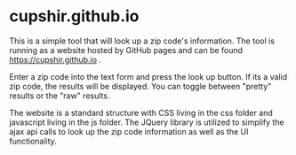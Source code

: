 # cupshir.github.io

This is a simple tool that will look up a zip code's information. The tool is running as a website hosted by GitHub pages and can be found https://cupshir.github.io .

Enter a zip code into the text form and press the look up button. If its a valid zip code, the results will be displayed. You can toggle between "pretty" results or the "raw" results.

The website is a standard structure with CSS living in the css folder and javascript living in the js folder.  The JQuery library is utilized to simplify the ajax api calls to look up the zip code information as well as the UI functionality.
